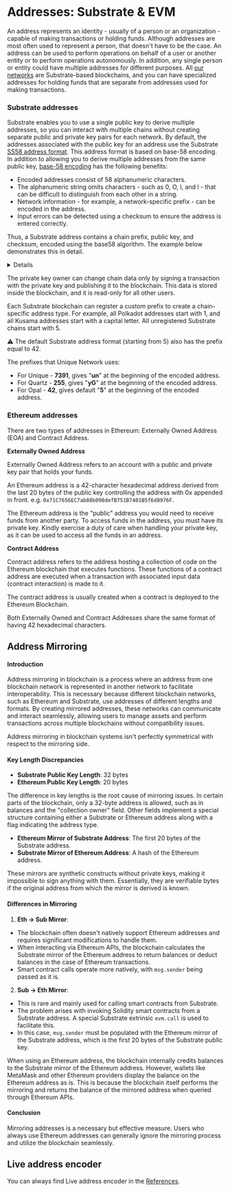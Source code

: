 # Addresses: Substrate & EVM

An address represents an identity - usually of a person or an organization - capable of making transactions or holding funds. 
Although addresses are most often used to represent a person, that doesn't have to be the case. An address can be used to perform operations 
on behalf of a user or another entity or to perform operations autonomously. In addition, any single person or entity could have multiple
addresses for different purposes. All [our networks](../../networks.md) are Substrate-based blockchains, and you can have specialized addresses for holding funds that 
are separate from addresses used for making transactions.

### Substrate addresses

Substrate enables you to use a single public key to derive multiple addresses, so you can interact with multiple chains without creating separate 
public and private key pairs for each network. By default, the addresses associated with the public key for an address use 
the Substrate [SS58 address format](https://docs.substrate.io/reference/glossary/#ss58-address-format). This address format is based on base-58 encoding. 
In addition to allowing you to derive multiple addresses from the same public key, [base-58 encoding](https://digitalbazaar.github.io/base58-spec/) has the following benefits:

* Encoded addresses consist of 58 alphanumeric characters.
* The alphanumeric string omits characters - such as 0, O, I, and l - that can be difficult to distinguish from each other in a string.
* Network information - for example, a network-specific prefix - can be encoded in the address.
* Input errors can be detected using a checksum to ensure the address is entered correctly.

Thus, a Substrate address contains a chain prefix, public key, and checksum, encoded using the base58 algorithm. The example below
demonstrates this in detail.

<Details>
<template v-slot:header>Example</template>
<template v-slot:body>

Let's take a Substrate address, e.g., `yGHGXr2qCKygrxFw16XXEYRLmQwQt8RN8eMN5UuuJ17ZFPosP`. We can decode the address using the [@unique-nft/api](https://www.npmjs.com/package/@unique-nft/api) library. 

```ts:no-line-numbers
import {UniqueUtils} from '@unique-nft/api'

const Address = UniqueUtils.Address
  ...  
Address.substrate.decode('unk9GwxLcJ7VHE75RgDYuRjuewZBGWHWvwgdVMSN3pPz9bY52')
// or
Address.substrate.decode('yGJMj5z32dpBUigGVFgatC382Ti3FNVSKyfgi87UF7f786MJL')
```

The result is the following. Please note that both calls give the same result since we receive a public key, which is the same in both addresses; they are equal, just presented in different formats (Unique and Quartz). 

![public key](../../images/array-address.png)

Now, let's use another decoder that will provide not only a public key as a result. 

```ts:no-line-numbers
import {algorithms} from "@unique-nft/utils/address"

... 
algorithms.base58.decode('unk9GwxLcJ7VHE75RgDYuRjuewZBGWHWvwgdVMSN3pPz9bY52')
``` 

The result below contains exactly the same public key (highlighted in red), a chain prefix, and a checksum. 
A chain prefix can also be represented by one value (i.e., for prefix 5, the first value of the 
array will be 42). This depends on how many bites are needed to store a prefix value.
Checksum is calculated using both prefix and public key. Thus, these values depend
on the chain prefix, as well. 

![full address](../../images/array-full.png)

![prefix 42](../../images/prefix42.png)

The reverse operation will show that the encoding and decoding work in both directions. 

```ts:no-line-numbers
algorithms.base58.encode(new Uint8Array( [
    119, 220, 248, 204, 117, 247, 109,  70, 195,
    177, 197, 242, 112, 254,   6, 200,
    255, 222, 171, 142,  94, 171, 151,
    242,  51,  31, 180, 145,  35, 180,
    140, 235,  42, 125, 41, 181
  ]))
// unk9GwxLcJ7VHE75RgDYuRjuewZBGWHWvwgdVMSN3pPz9bY52
```

</template>
</Details>

The private key owner can change chain data only by signing a transaction with the private key and publishing it to the blockchain.
This data is stored inside the blockchain, and it is read-only for all other users.

<!---
Blockchain accounts are quite different from what we use for web2 accounts. They don't necessarily have any server data. Basically, the account consists of these things:
* _A private key_ (the seed phrase allows the generation of one) is stored by a user in secret.
* _Address_ (usually it is some hash or encoding of the public key) - publicly known.
* _Chain data_ associated with the address - in the case of Unique, it is all public.
-->

Each Substrate blockchain can register a custom prefix to create a chain-specific address type. For example, all Polkadot addresses start with 1, and all Kusama addresses start with a capital letter. All unregistered Substrate chains start with 5.

:warning: The default Substrate address format (starting from 5) also has the prefix equal to 42.

The prefixes that Unique Network uses:

- For Unique - **7391**, gives "**un**" at the beginning of the encoded address.
- For Quartz - **255**, gives "**yG**" at the beginning of the encoded address.
- For Opal - **42**, gives default "**5**" at the beginning of the encoded address.

### Ethereum addresses

There are two types of addresses in Ethereum: Externally Owned Address (EOA) and Contract Address.

**Externally Owned Address**

Externally Owned Address refers to an account with a public and private key pair that holds your funds.

An Ethereum address is a 42-character hexadecimal address derived from the last 20 bytes of the public key controlling the address with 0x appended in front. e.g. `0x71C7656EC7ab88b098defB751B7401B5f6d8976F`.

The Ethereum address is the "public" address you would need to receive funds from another party. To access funds in the address, you must have its private key. 
Kindly exercise a duty of care when handling your private key, as it can be used to access all the funds in an address.

**Contract Address**

Contract address refers to the address hosting a collection of code on the Ethereum blockchain that executes functions. These functions of a contract address are executed when a transaction with associated input data (contract interaction) is made to it.

The contract address is usually created when a contract is deployed to the Ethereum Blockchain.

Both Externally Owned and Contract Addresses share the same format of having 42 hexadecimal characters.

## Address Mirroring

#### Introduction

Address mirroring in blockchain is a process where an address from one blockchain network is represented in another network to facilitate interoperability. This is necessary because different blockchain networks, such as Ethereum and Substrate, use addresses of different lengths and formats. By creating mirrored addresses, these networks can communicate and interact seamlessly, allowing users to manage assets and perform transactions across multiple blockchains without compatibility issues.

Address mirroring in blockchain systems isn't perfectly symmetrical with respect to the mirroring side.

#### Key Length Discrepancies

- **Substrate Public Key Length**: 32 bytes
- **Ethereum Public Key Length**: 20 bytes

The difference in key lengths is the root cause of mirroring issues. In certain parts of the blockchain, only a 32-byte address is allowed, such as in balances and the "collection owner" field. Other fields implement a special structure containing either a Substrate or Ethereum address along with a flag indicating the address type.

- **Ethereum Mirror of Substrate Address**: The first 20 bytes of the Substrate address.
- **Substrate Mirror of Ethereum Address**: A hash of the Ethereum address.

These mirrors are synthetic constructs without private keys, making it impossible to sign anything with them. Essentially, they are verifiable bytes if the original address from which the mirror is derived is known.

#### Differences in Mirroring

1. **Eth -> Sub Mirror**:
  - The blockchain often doesn't natively support Ethereum addresses and requires significant modifications to handle them.
  - When interacting via Ethereum APIs, the blockchain calculates the Substrate mirror of the Ethereum address to return balances or deduct balances in the case of Ethereum transactions.
  - Smart contract calls operate more natively, with `msg.sender` being passed as it is.

2. **Sub -> Eth Mirror**:
  - This is rare and mainly used for calling smart contracts from Substrate.
  - The problem arises with invoking Solidity smart contracts from a Substrate address. A special Substrate extrinsic `evm.call` is used to facilitate this.
  - In this case, `msg.sender` must be populated with the Ethereum mirror of the Substrate address, which is the first 20 bytes of the Substrate public key.

When using an Ethereum address, the blockchain internally credits balances to the Substrate mirror of the Ethereum address. However, wallets like MetaMask and other Ethereum providers display the balance on the Ethereum address as is. This is because the blockchain itself performs the mirroring and returns the balance of the mirrored address when queried through Ethereum APIs.

#### Conclusion

Mirroring addresses is a necessary but effective measure. Users who always use Ethereum addresses can generally ignore the mirroring process and utilize the blockchain seamlessly.

## Live address encoder
You can always find Live address encoder in the [References](../../../reference/tools.md).
